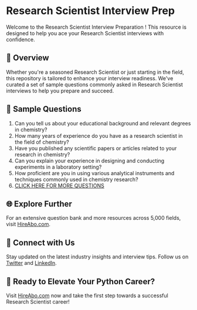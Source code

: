 # Research Scientist Interview Prep

Welcome to the Research Scientist Interview Preparation ! This resource is designed to help you ace your Research Scientist interviews with confidence.

## 🚀 Overview

Whether you're a seasoned Research Scientist or just starting in the field, this repository is tailored to enhance your interview readiness. We've curated a set of sample questions commonly asked in Research Scientist interviews to help you prepare and succeed.

## 📝 Sample Questions

1. Can you tell us about your educational background and relevant degrees in chemistry?
2. How many years of experience do you have as a research scientist in the field of chemistry?
3. Have you published any scientific papers or articles related to your research in chemistry?
4. Can you explain your experience in designing and conducting experiments in a laboratory setting?
5. How proficient are you in using various analytical instruments and techniques commonly used in chemistry research?
6. [CLICK HERE FOR MORE QUESTIONS](https://hireabo.com/job/5_2_19/Research%20Scientist)

## 🌐 Explore Further

For an extensive question bank and more resources across 5,000 fields, visit [HireAbo.com](https://www.hireabo.com).

## 📱 Connect with Us

Stay updated on the latest industry insights and interview tips. Follow us on [Twitter](https://twitter.com/hireabo) and [LinkedIn](https://www.linkedin.com/in/hire-abo-3609972a8/).

## 🚀 Ready to Elevate Your Python Career?

Visit [HireAbo.com](https://www.hireabo.com) now and take the first step towards a successful Research Scientist career!